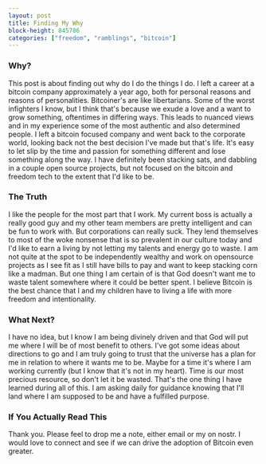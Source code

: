 ```yaml
---
layout: post
title: Finding My Why
block-height: 845786
categories: ["freedom", "ramblings", "bitcoin"]
---
```


### Why?

This post is about finding out why do I do the things I do. I left a career at a bitcoin company approximately a year ago, both for personal reasons and reasons of personalities. Bitcoiner's are like libertarians. Some of the worst infighters I know, but I think that's because we exude a love and a want to grow something, oftentimes in differing ways. This leads to nuanced views and in my experience some of the most authentic and also determined people. I left a bitcoin focused company and went back to the corporate world, looking back not the best decision I've made but that's life. It's easy to let slip by the time and passion for something different and lose something along the way. I have definitely been stacking sats, and dabbling in a couple open source projects, but not focused on the bitcoin and freedom tech to the extent that I'd like to be. 

### The Truth

I like the people for the most part that I work. My current boss is actually a really good guy and my other team members are pretty intelligent and can be fun to work with. But corporations can really suck. They lend themselves to most of the woke nonsense that is so prevalent in our culture today and I'd like to earn a living by not letting my talents and energy go to waste. I am not quite at the spot to be independently wealthy and work on opensource projects as I see fit as I still have bills to pay and want to keep stacking corn like a madman. But one thing I am certain of is that God doesn't want me to waste talent somewhere where it could be better spent. I believe Bitcoin is the best chance that I and my children have to living a life with more freedom and intentionality. 

### What Next?
I have no idea, but I know I am being divinely driven and that God will put me where I will be of most benefit to others. I've got some ideas about directions to go and I am truly going to trust that the universe has a plan for me in relation to where it wants me to be. Maybe for a time it's where I am working currently (but I know that it's not in my heart). Time is our most precious resource, so don't let it be wasted. That's the one thing I have learned during all of this. I am asking daily for guidance knowing that I'll land where I am supposed to be and have a fulfilled purpose. 

### If You Actually Read This
Thank you. Please feel to drop me a note, either email or my on nostr. I would love to connect and see if we can drive the adoption of Bitcoin even greater. 